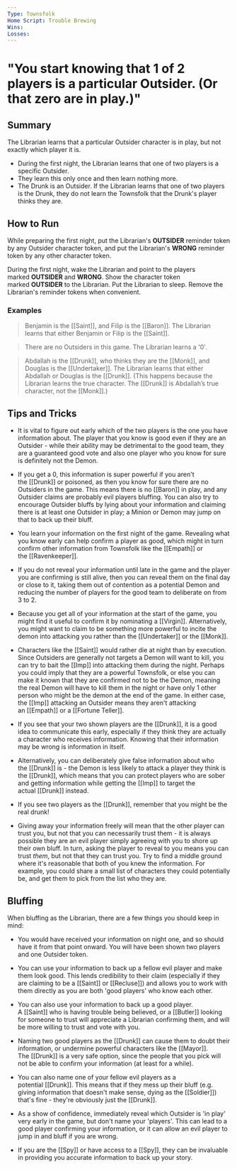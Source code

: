 ```yaml
---
Type: Townsfolk
Home Script: Trouble Brewing
Wins: 
Losses:
---
```

# "You start knowing that 1 of 2 players is a particular Outsider. (Or that zero are in play.)"

## Summary
The Librarian learns that a particular Outsider character is in play, but not exactly which player it is.

- During the first night, the Librarian learns that one of two players is a specific Outsider.
- They learn this only once and then learn nothing more.
- The Drunk is an Outsider. If the Librarian learns that one of two players is the Drunk, they do not learn the Townsfolk that the Drunk's player thinks they are.
## How to Run
While preparing the first night, put the Librarian's **OUTSIDER** reminder token by any Outsider character token, and put the Librarian's **WRONG** reminder token by any other character token.

During the first night, wake the Librarian and point to the players marked **OUTSIDER** and **WRONG**. Show the character token marked **OUTSIDER** to the Librarian. Put the Librarian to sleep. Remove the Librarian's reminder tokens when convenient.
### Examples
>Benjamin is the [[Saint]], and Filip is the [[Baron]]. The Librarian learns that either Benjamin or Filip is the [[Saint]].

>There are no Outsiders in this game. The Librarian learns a '0'.

>Abdallah is the [[Drunk]], who thinks they are the [[Monk]], and Douglas is the [[Undertaker]]. The Librarian learns that either Abdallah or Douglas is the [[Drunk]]. (This happens because the Librarian learns the true character. The [[Drunk]] is Abdallah’s true character, not the [[Monk]].)

## Tips and Tricks
- It is vital to figure out early which of the two players is the one you have information about. The player that you know is good even if they are an Outsider - while their ability may be detrimental to the good team, they are a guaranteed good vote and also one player who you know for sure is definitely not the Demon.

- If you get a 0, this information is super powerful if you aren't the [[Drunk]] or poisoned, as then you know for sure there are no Outsiders in the game. This means there is no [[Baron]] in play, and any Outsider claims are probably evil players bluffing. You can also try to encourage Outsider bluffs by lying about your information and claiming there is at least one Outsider in play; a Minion or Demon may jump on that to back up their bluff.

- You learn your information on the first night of the game. Revealing what you know early can help confirm a player as good, which might in turn confirm other information from Townsfolk like the [[Empath]] or the [[Ravenkeeper]].

- If you do not reveal your information until late in the game and the player you are confirming is still alive, then you can reveal them on the final day or close to it, taking them out of contention as a potential Demon and reducing the number of players for the good team to deliberate on from 3 to 2.

- Because you get all of your information at the start of the game, you might find it useful to confirm it by nominating a [[Virgin]]. Alternatively, you might want to claim to be something more powerful to incite the demon into attacking you rather than the [[Undertaker]] or the [[Monk]].

- Characters like the [[Saint]] would rather die at night than by execution. Since Outsiders are generally not targets a Demon will want to kill, you can try to bait the [[Imp]] into attacking them during the night. Perhaps you could imply that they are a powerful Townsfolk, or else you can make it known that they are confirmed not to be the Demon, meaning the real Demon will have to kill them in the night or have only 1 other person who might be the demon at the end of the game. In either case, the [[Imp]] attacking an Outsider means they aren't attacking an [[Empath]] or a [[Fortune Teller]].

- If you see that your two shown players are the [[Drunk]], it is a good idea to communicate this early, especially if they think they are actually a character who receives information. Knowing that their information may be wrong is information in itself.

- Alternatively, you can deliberately give false information about who the [[Drunk]] is - the Demon is less likely to attack a player they think is the [[Drunk]], which means that you can protect players who are sober and getting information while getting the [[Imp]] to target the actual [[Drunk]] instead.

- If you see two players as the [[Drunk]], remember that you might be the real drunk!

- Giving away your information freely will mean that the other player can trust you, but not that you can necessarily trust them - it is always possible they are an evil player simply agreeing with you to shore up their own bluff. In turn, asking the player to reveal to you means you can trust _them_, but not that they can trust you. Try to find a middle ground where it's reasonable that both of you knew the information. For example, you could share a small list of characters they could potentially be, and get them to pick from the list who they are.

## Bluffing
When bluffing as the Librarian, there are a few things you should keep in mind:

- You would have received your information on night one, and so should have it from that point onward. You will have been shown two players and one Outsider token.

- You can use your information to back up a fellow evil player and make them look good. This lends credibility to their claim (especially if they are claiming to be a [[Saint]] or [[Recluse]]) and allows you to work with them directly as you are both 'good players' who know each other.

- You can also use your information to back up a good player. A [[Saint]] who is having trouble being believed, or a [[Butler]] looking for someone to trust will appreciate a Librarian confirming them, and will be more willing to trust and vote with you.

- Naming two good players as the [[Drunk]] can cause them to doubt their information, or undermine powerful characters like the [[Mayor]]. The [[Drunk]] is a very safe option, since the people that you pick will not be able to confirm your information (at least for a while).

- You can also name one of your fellow evil players as a potential [[Drunk]]. This means that if they mess up their bluff (e.g. giving information that doesn't make sense, dying as the [[Soldier]]) that's fine - they're obviously just the [[Drunk]].

- As a show of confidence, immediately reveal which Outsider is 'in play' very early in the game, but don't name your 'players'. This can lead to a good player confirming your information, or it can allow an evil player to jump in and bluff if you are wrong.

- If you are the [[Spy]] or have access to a [[Spy]], they can be invaluable in providing you accurate information to back up your story.